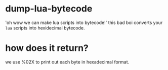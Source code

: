 # dump-lua-bytecode

'oh wow we can make lua scripts into bytecode!' this bad boi converts your `lua` scripts into hexidecimal bytecode.

# how does it return?

we use %02X to print out each byte in hexadecimal format.
